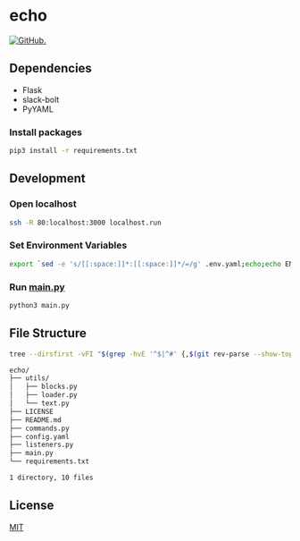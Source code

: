 # echo

[![GitHub.](https://img.shields.io/github/license/skkuinit/echo?logo=github)](LICENSE)

## Dependencies

- Flask
- slack-bolt
- PyYAML

### Install packages

```bash
pip3 install -r requirements.txt
```

## Development

### Open localhost

```bash
ssh -R 80:localhost:3000 localhost.run
```

### Set Environment Variables

```bash
export `sed -e 's/[[:space:]]*:[[:space:]]*/=/g' .env.yaml;echo;echo ENV=dev`
```

### Run [main.py](main.py)

```bash
python3 main.py
```

## File Structure

```bash
tree --dirsfirst -vFI "$(grep -hvE '^$|^#' {,$(git rev-parse --show-toplevel)/}.gitignore|sed 's:/$::'|tr \\n '\|')"
```

```bash
echo/
├── utils/
│   ├── blocks.py
│   ├── loader.py
│   └── text.py
├── LICENSE
├── README.md
├── commands.py
├── config.yaml
├── listeners.py
├── main.py
└── requirements.txt

1 directory, 10 files

```

## License

[MIT](LICENSE)
